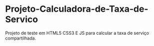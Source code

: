 # Projeto-Calculadora-de-Taxa-de-Servico
Projeto de teste em HTML5 CSS3 E JS para calcular a taxa de serviço compartilhada.
